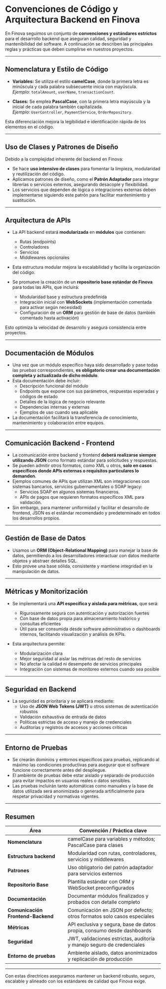 # Convenciones de Código y Arquitectura Backend en Finova

En Finova seguimos un conjunto de **convenciones y estándares estrictos** para el desarrollo backend que aseguran calidad, seguridad y mantenibilidad del software. A continuación se describen las principales reglas y prácticas que deben cumplirse en nuestros proyectos.

---

## Nomenclatura y Estilo de Código

- **Variables:** Se utiliza el estilo **camelCase**, donde la primera letra es minúscula y cada palabra subsecuente inicia con mayúscula.  
  _Ejemplo:_ `totalAmount`, `userName`, `transactionCount`.

- **Clases:** Se emplea **PascalCase**, con la primera letra mayúscula y la inicial de cada palabra también capitalizada.  
  _Ejemplo:_ `UserController`, `PaymentService`, `OrderRepository`.

Esta diferenciación mejora la legibilidad e identificación rápida de los elementos en el código.

---

## Uso de Clases y Patrones de Diseño

Debido a la complejidad inherente del backend en Finova:

- Se hace **uso intensivo de clases** para fomentar la limpieza, modularidad y reutilización del código.  
- Aplicamos patrones de diseño, como el **Patrón Adaptador** para integrar librerías o servicios externos, asegurando desacople y flexibilidad.  
- Los servicios que dependen de lógica o integraciones externas deben implementarse siguiendo este patrón para facilitar mantenimiento y sustitución.

---

## Arquitectura de APIs

- La API backend estará **modularizada** en **módulos** que contienen:  
  - Rutas (endpoints)  
  - Controladores  
  - Servicios  
  - Middlewares opcionales

- Esta estructura modular mejora la escalabilidad y facilita la organización del código.

- Se promueve la creación de un **repositorio base estándar de Finova** para todas las APIs, que incluirá:  
  - Modularidad base y estructura predefinida  
  - Integración inicial con **WebSockets** (implementación comentada para activar según necesidad)  
  - Configuración de un **ORM** para gestión de base de datos (también comentado hasta activación)

Esto optimiza la velocidad de desarrollo y asegura consistencia entre proyectos.

---

## Documentación de Módulos

- Una vez que un módulo específico haya sido desarrollado y pase todas las pruebas correspondientes, **es obligatorio crear una documentación completa y actualizada de dicho módulo**.  
- Esta documentación debe incluir:  
  - Descripción funcional del módulo  
  - Endpoints que expone con sus parámetros, respuestas esperadas y códigos de estado  
  - Detalles de la lógica de negocio relevante  
  - Dependencias internas y externas  
  - Ejemplos de uso cuando sea aplicable  
- La documentación facilitará la transferencia de conocimiento, mantenimiento y colaboración entre equipos.

---

## Comunicación Backend - Frontend

- La comunicación entre backend y frontend **deberá realizarse siempre utilizando JSON** como formato estándar para solicitudes y respuestas.  
- Se pueden admitir otros formatos, como XML u otros, **solo en casos específicos donde APIs externas o requisitos particulares lo demanden**.  
- Ejemplos comunes de APIs que utilizan XML son integraciones con sistemas bancarios, servicios gubernamentales o SOAP legacy:  
  - Servicios SOAP en algunos sistemas financieros.  
  - APIs de pagos que requieren formatos específicos XML para validación.  
- Sin embargo, para mantener uniformidad y facilitar el desarrollo de frontend, JSON es el estándar recomendado y predeterminado en todos los desarrollos propios.

---

## Gestión de Base de Datos

- Usamos un **ORM (Object-Relational Mapping)** para manejar la base de datos, permitiendo a los desarrolladores interactuar con datos mediante objetos y abstraer detalles SQL.  
- Esto provee una base sólida, consistente y mantiene integridad en la manipulación de datos.

---

## Métricas y Monitorización

- Se implementará una **API específica y aislada para métricas**, que será:  
  - Rigurosamente segura con autenticación y autorización fuertes  
  - Con base de datos propia para almacenamiento histórico y consultas eficientes  
  - Útil para ser consumida desde software administrativo o dashboards internos, facilitando visualización y análisis de KPIs.

- Esta arquitectura permite:  
  - Modularización clara  
  - Mejor seguridad al aislar las métricas del resto de servicios  
  - No afectar la calidad ni desempeño de servicios principales  
  - Integración con sistemas de monitoreo externos cuando sea posible

---

## Seguridad en Backend

- La seguridad es prioritaria y se aplicará mediante:  
  - Uso de **JSON Web Tokens (JWT)** u otros sistemas de autenticación robustos  
  - Validación exhaustiva de entrada de datos  
  - Políticas estrictas de acceso y manejo de credenciales  
  - Auditorías y registros de accesos y acciones críticas

---

## Entorno de Pruebas

- Se crearán dominios y entornos específicos para pruebas, replicando al máximo las condiciones productivas para asegurar que el software funcione correctamente antes del despliegue.  
- El ambiente de pruebas debe estar aislado y separado de producción para evitar impactos en usuarios reales o datos sensibles.  
- Las pruebas incluirán tanto automáticas como manuales y la base de datos utilizada será anonimizada o generada artificialmente para respetar privacidad y normativas vigentes.

---

## Resumen

| Área                   | Convención / Práctica clave                                             |
|------------------------|------------------------------------------------------------------------|
| **Nomenclatura**       | camelCase para variables y métodos; PascalCase para clases             |
| **Estructura backend** | Modularidad con rutas, controladores, servicios y middlewares          |
| **Patrones**           | Uso obligatorio del patrón adaptador para servicios externos           |
| **Repositorio Base**   | Plantilla estándar con ORM y WebSocket preconfigurados                  |
| **Documentación**      | Documentar módulos finalizados y probados con detalle completo         |
| **Comunicación Frontend-Backend** | Comunicación en JSON por defecto; otros formatos solo casos especiales |
| **Métricas**           | API exclusiva y segura, base de datos propia, consumo desde dashboards  |
| **Seguridad**          | JWT, validaciones estrictas, auditoría y manejo seguro de credenciales |
| **Entorno de pruebas** | Ambiente aislado, datos anonimizados y replicación de producción       |

---

Con estas directrices aseguramos mantener un backend robusto, seguro, escalable y alineado con los estándares de calidad que Finova exige.
